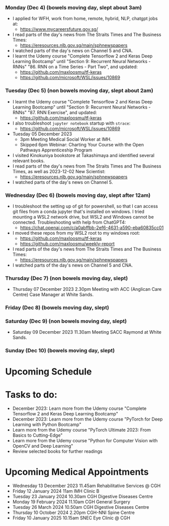 ### Monday (Dec 4) (bowels moving day, slept about 3am)
- I applied for WFH, work from home, remote, hybrid, NLP, chatgpt jobs at:
    - https://www.mycareersfuture.gov.sg/
- I read parts of the day's news from The Straits Times and The Business Times:
    - https://eresources.nlb.gov.sg/main/sphnewspapers
- I watched parts of the day's news on Channel 5 and CNA.
- I learnt the Udemy course "Complete Tensorflow 2 and Keras Deep Learning Bootcamp" until "Section 9: Recurrent Neural Networks - RNNs" "86. RNN on a Time Series - Part Two", and updated:
    - https://github.com/maxloosmu/tf-keras
    - https://github.com/microsoft/WSL/issues/10869

### Tuesday (Dec 5) (non bowels moving day, slept about 2am)
- I learnt the Udemy course "Complete Tensorflow 2 and Keras Deep Learning Bootcamp" until "Section 9: Recurrent Neural Networks - RNNs" "87. RNN Exercise", and updated:
    - https://github.com/maxloosmu/tf-keras
- I also troubleshoot `jupyter notebook` startup with `strace`:
    - https://github.com/microsoft/WSL/issues/10869
- Tuesday 05 December 2023 
    - 3pm Meeting Medical Social Worker at IMH.
    - Skipped 6pm Webinar: Charting Your Course with the Open Pathways Apprenticeship Program
- I visited Kinokuniya bookstore at Takashimaya and identified several relevant books.
- I read parts of the day's news from The Straits Times and The Business Times, as well as 2023-12-02 New Scientist:
    - https://eresources.nlb.gov.sg/main/sphnewspapers
- I watched parts of the day's news on Channel 5.

### Wednesday (Dec 6) (bowels moving day, slept after 12am)
- I troubleshoot the setting up of git for powershell, so that I can access git files from a conda jupyter that's installed on windows.  I tried mounting a WSL2 network drive, but WSL2 and Windows cannot be connected.  Troubleshooting with help from ChatGPT4:
    - https://chat.openai.com/c/a0abffbb-2ef6-4631-a590-eba60835cc01
- I moved these repos from my WSL2 root to my windows root:
    - https://github.com/maxloosmu/tf-keras
    - https://github.com/maxloosmu/weekly-report
- I read parts of the day's news from The Straits Times and The Business Times:
    - https://eresources.nlb.gov.sg/main/sphnewspapers
- I watched parts of the day's news on Channel 5 and CNA.

### Thursday (Dec 7) (non bowels moving day, slept)
- Thursday 07 December 2023 2.30pm Meeting with ACC (Anglican Care Centre) Case Manager at White Sands.


### Friday (Dec 8) (bowels moving day, slept)


### Saturday (Dec 9) (non bowels moving day, slept)
- Saturday 09 December 2023 11.30am Meeting SACC Raymond at White Sands.


### Sunday (Dec 10) (bowels moving day, slept)



# Upcoming Schedule

# Tasks to do:
- December 2023: Learn more from the Udemy course "Complete Tensorflow 2 and Keras Deep Learning Bootcamp"
- December 2023: Learn more from the Udemy course "PyTorch for Deep Learning with Python Bootcamp"
- Learn more from the Udemy course "PyTorch Ultimate 2023: From Basics to Cutting-Edge"
- Learn more from the Udemy course "Python for Computer Vision with OpenCV and Deep Learning"
- Review selected books for further readings

# Upcoming Medical Appointments
- Wednesday 13 December 2023 11.45am Rehabilitative Services @ CGH
- Friday 12 January 2024 11am IMH Clinic B
- Tuesday 23 January 2024 10.30am CGH Digestive Diseases Centre
- Monday 19 February 2024 11.10am CGH General Surgery
- Tuesday 26 March 2024 10.50am CGH Digestive Diseases Centre
- Thursday 10 October 2024 2.20pm CGH-NNI Spine Centre
- Friday 10 January 2025 10.15am SNEC Eye Clinic @ CGH
